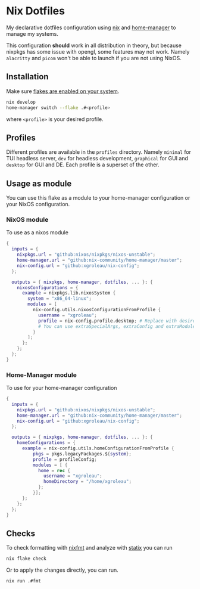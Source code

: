 # Nix Dotfiles
My declarative dotfiles configuration using [nix](https://nixos.org/) and [home-manager](https://github.com/nix-community/home-manager) to manage my systems.

This configuration **should** work in all distribution in theory, but because nixpkgs has some issue with opengl, some features may not work. Namely `alacritty` and `picom` won't be able to launch if you are not using NixOS.

## Installation

Make sure [flakes are enabled on your system](https://nixos.wiki/wiki/Flakes#Installing_flakes). 

```sh
nix develop
home-manager switch --flake .#<profile>
```

where `<profile>` is your desired profile.

## Profiles

Different profiles are available in the `profiles` directory. Namely `minimal` for TUI headless server, `dev` for headless development, `graphical` for GUI and `desktop` for GUI and DE. Each profile is a superset of the other. 

## Usage as module

You can use this flake as a module to your home-manager configuration or your NixOS configuration.

### NixOS module

To use as a nixos module
``` nix
{
  inputs = {
    nixpkgs.url = "github:nixos/nixpkgs/nixos-unstable";
    home-manager.url = "github:nix-community/home-manager/master";
    nix-config.url = "github:xgroleau/nix-config";
  };

  outputs = { nixpkgs, home-manager, dotfiles, ... }: {
    nixosConfigurations = {
      example = nixpkgs.lib.nixosSystem {
        system = "x86_64-linux";
        modules = [
          nix-config.utils.nixosConfigurationFromProfile {
            username = "xgroleau";
            profile = nix-config.profile.desktop; # Replace with desired config
            # You can use extraSpecialArgs, extraConfig and extraModules to customize
          }
        ];
      };
    };
  };
}
```

### Home-Manager module

To use for your home-manager configuration
``` nix
{
  inputs = {
    nixpkgs.url = "github:nixos/nixpkgs/nixos-unstable";
    home-manager.url = "github:nix-community/home-manager/master";
    nix-config.url = "github:xgroleau/nix-config";
  };

  outputs = { nixpkgs, home-manager, dotfiles, ... }: {
    homeConfigurations = {
      example = nix-config.utils.homeConfigurationFromProfile {
          pkgs = pkgs.legacyPackages.${system};
          profile = profileConfig;
          modules = [ {
            home = rec {
              username = "xgroleau";
              homeDirectory = "/home/xgroleau";
            };
          }];
      };
    };
  };
}
```

## Checks

To check formatting with [nixfmt](https://github.com/serokell/nixfmt) and analyze with [statix](https://github.com/nerdypepper/statix) you can run

```sh
nix flake check
```

Or to apply the changes directly, you can run.
``` sh
nix run .#fmt
```
